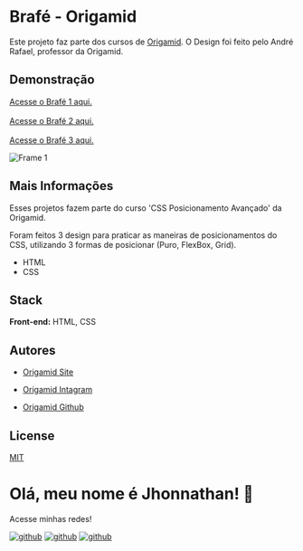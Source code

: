 # Brafé - Origamid

Este projeto faz parte dos cursos de [Origamid](https://www.origamid.com). O Design foi feito pelo André Rafael, professor da Origamid.

## Demonstração
[Acesse o Brafé 1 aqui.](https://brafe1origamid.netlify.app/)
<br>
<br>
[Acesse o Brafé 2 aqui.](https://brafe2origamid.netlify.app/)
<br>
<br>
[Acesse o Brafé 3 aqui.](https://brafe3origamid.netlify.app/)

![Frame 1](https://user-images.githubusercontent.com/82620787/204682696-39554c6d-0939-4228-9588-7ecca32c0868.png)

## Mais Informações
Esses projetos fazem parte do curso 'CSS Posicionamento Avançado' da Origamid.

Foram feitos 3 design para praticar as maneiras de posicionamentos do CSS, utilizando 3 formas de posicionar (Puro, FlexBox, Grid).

- HTML
- CSS

## Stack

**Front-end:** HTML, CSS

## Autores

- [Origamid Site](https://www.origamid.com)

- [Origamid Intagram](https://www.instagram.com/origamid.cursos/)

- [Origamid Github](https://github.com/origamid)

## License

[MIT](https://choosealicense.com/licenses/mit/)

# Olá, meu nome é Jhonnathan! 👋

<p>Acesse minhas redes!</p>

[![github](https://img.shields.io/badge/-github-%23333?style=for-the-badge&logo=github&logoColor=white)](https://github.com/jhonnathandc)
[![github](https://img.shields.io/badge/-LinkedIn-%230077B5?style=for-the-badge&logo=linkedin&logoColor=white)]("https://www.linkedin.com/in/jhonnathan-cora-6427661b0/)
[![github](https://img.shields.io/badge/-instagram-%23E4405F?style=for-the-badge&logo=instagram&logoColor=white)](https://www.instagram.com/jhonnathandc/)
